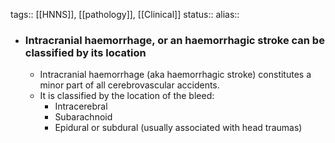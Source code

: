 tags:: [[HNNS]], [[pathology]], [[Clinical]] 
status::
alias::

- ### Intracranial haemorrhage, or an haemorrhagic stroke can be classified by its location
	- Intracranial haemorrhage (aka haemorrhagic stroke) constitutes a minor part of all cerebrovascular accidents.
	- It is classified by the location of the bleed:
		- Intracerebral
		- Subarachnoid
		- Epidural or subdural (usually associated with head traumas)